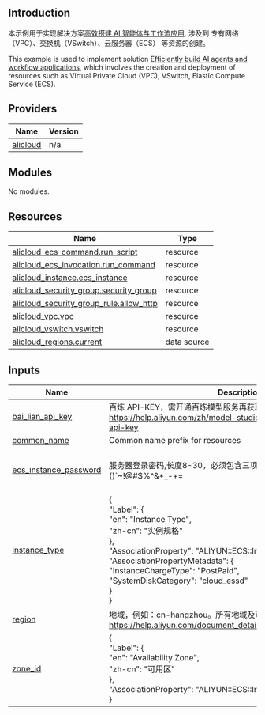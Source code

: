 ## Introduction

<!-- DOCS_DESCRIPTION_CN -->
本示例用于实现解决方案[高效搭建 AI 智能体与工作流应用](https://www.aliyun.com/solution/tech-solution/build-ai-applications-based-on-alibaba-cloud-model-studio), 涉及到 专有网络（VPC）、交换机（VSwitch）、云服务器（ECS） 等资源的创建。
<!-- DOCS_DESCRIPTION_CN -->

<!-- DOCS_DESCRIPTION_EN -->
This example is used to implement solution [Efficiently build AI agents and workflow applications](https://www.aliyun.com/solution/tech-solution/build-ai-applications-based-on-alibaba-cloud-model-studio), which involves the creation and deployment of resources such as Virtual Private Cloud (VPC), VSwitch, Elastic Compute Service (ECS).
<!-- DOCS_DESCRIPTION_EN -->

<!-- BEGIN_TF_DOCS -->
## Providers

| Name | Version |
|------|---------|
| <a name="provider_alicloud"></a> [alicloud](#provider\_alicloud) | n/a |

## Modules

No modules.

## Resources

| Name | Type |
|------|------|
| [alicloud_ecs_command.run_script](https://registry.terraform.io/providers/aliyun/alicloud/latest/docs/resources/ecs_command) | resource |
| [alicloud_ecs_invocation.run_command](https://registry.terraform.io/providers/aliyun/alicloud/latest/docs/resources/ecs_invocation) | resource |
| [alicloud_instance.ecs_instance](https://registry.terraform.io/providers/aliyun/alicloud/latest/docs/resources/instance) | resource |
| [alicloud_security_group.security_group](https://registry.terraform.io/providers/aliyun/alicloud/latest/docs/resources/security_group) | resource |
| [alicloud_security_group_rule.allow_http](https://registry.terraform.io/providers/aliyun/alicloud/latest/docs/resources/security_group_rule) | resource |
| [alicloud_vpc.vpc](https://registry.terraform.io/providers/aliyun/alicloud/latest/docs/resources/vpc) | resource |
| [alicloud_vswitch.vswitch](https://registry.terraform.io/providers/aliyun/alicloud/latest/docs/resources/vswitch) | resource |
| [alicloud_regions.current](https://registry.terraform.io/providers/aliyun/alicloud/latest/docs/data-sources/regions) | data source |

## Inputs

| Name | Description | Type | Default | Required |
|------|-------------|------|---------|:--------:|
| <a name="input_bai_lian_api_key"></a> [bai\_lian\_api\_key](#input\_bai\_lian\_api\_key) | 百炼 API-KEY，需开通百炼模型服务再获取 API-KEY，详情请参考：https://help.aliyun.com/zh/model-studio/developer-reference/get-api-key | `string` | n/a | yes |
| <a name="input_common_name"></a> [common\_name](#input\_common\_name) | Common name prefix for resources | `string` | `"BaiLian"` | no |
| <a name="input_ecs_instance_password"></a> [ecs\_instance\_password](#input\_ecs\_instance\_password) | 服务器登录密码,长度8-30，必须包含三项（大写字母、小写字母、数字、 ()`~!@#$%^&*_-+=|{}[]:;'<>,.?/ 中的特殊符号）` | `string` | n/a | yes |
| <a name="input_instance_type"></a> [instance\_type](#input\_instance\_type) | {<br/>    "Label": {<br/>      "en": "Instance Type",<br/>      "zh-cn": "实例规格"<br/>    },<br/>    "AssociationProperty": "ALIYUN::ECS::Instance::InstanceType",<br/>    "AssociationPropertyMetadata": {<br/>      "InstanceChargeType": "PostPaid",<br/>      "SystemDiskCategory": "cloud\_essd"<br/>    }<br/>  } | `string` | `"ecs.e-c1m2.large"` | no |
| <a name="input_region"></a> [region](#input\_region) | 地域，例如：cn-hangzhou。所有地域及可用区请参见文档：https://help.aliyun.com/document_detail/40654.html#09f1dc16b0uke | `string` | `"cn-hangzhou"` | no |
| <a name="input_zone_id"></a> [zone\_id](#input\_zone\_id) | {<br/>    "Label": {<br/>      "en": "Availability Zone",<br/>      "zh-cn": "可用区"<br/>    },<br/>    "AssociationProperty": "ALIYUN::ECS::Instance::ZoneId"<br/>  } | `string` | `"cn-hangzhou-h"` | no |
<!-- END_TF_DOCS -->